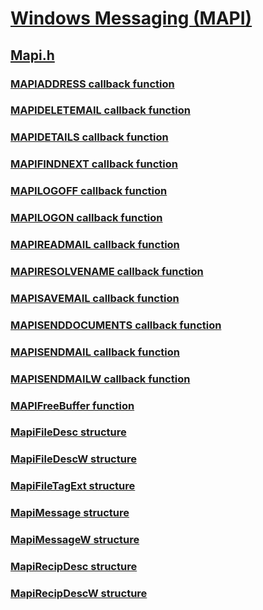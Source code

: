 # [Windows Messaging (MAPI)](../_mapi/index.md)
## [Mapi.h](index.md)
### [MAPIADDRESS callback function](../mapi/nc-mapi-mapiaddress.md)
### [MAPIDELETEMAIL callback function](../mapi/nc-mapi-mapideletemail.md)
### [MAPIDETAILS callback function](../mapi/nc-mapi-mapidetails.md)
### [MAPIFINDNEXT callback function](../mapi/nc-mapi-mapifindnext.md)
### [MAPILOGOFF callback function](../mapi/nc-mapi-mapilogoff.md)
### [MAPILOGON callback function](../mapi/nc-mapi-mapilogon.md)
### [MAPIREADMAIL callback function](../mapi/nc-mapi-mapireadmail.md)
### [MAPIRESOLVENAME callback function](../mapi/nc-mapi-mapiresolvename.md)
### [MAPISAVEMAIL callback function](../mapi/nc-mapi-mapisavemail.md)
### [MAPISENDDOCUMENTS callback function](../mapi/nc-mapi-mapisenddocuments.md)
### [MAPISENDMAIL callback function](../mapi/nc-mapi-mapisendmail.md)
### [MAPISENDMAILW callback function](../mapi/nc-mapi-mapisendmailw.md)
### [MAPIFreeBuffer function](../mapi/nf-mapi-mapifreebuffer.md)
### [MapiFileDesc structure](../mapi/ns-mapi-mapifiledesc.md)
### [MapiFileDescW structure](../mapi/ns-mapi-mapifiledescw.md)
### [MapiFileTagExt structure](../mapi/ns-mapi-mapifiletagext.md)
### [MapiMessage structure](../mapi/ns-mapi-mapimessage.md)
### [MapiMessageW structure](../mapi/ns-mapi-mapimessagew.md)
### [MapiRecipDesc structure](../mapi/ns-mapi-mapirecipdesc.md)
### [MapiRecipDescW structure](../mapi/ns-mapi-mapirecipdescw.md)
